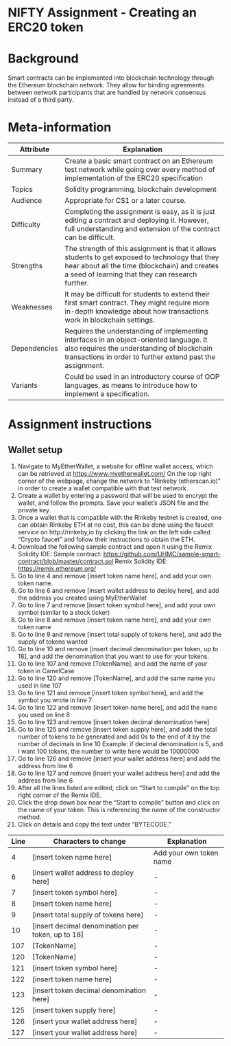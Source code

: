NIFTY Assignment - Creating an ERC20 token
=======================
# Background
Smart contracts can be implemented into blockchain technology through the Ethereum blockchain network. They allow for binding agreements between network participants that are handled by network consensus instead of a third party. 

# Meta-information
| Attribute | Explanation |
| ------------- | ------------- |
| Summary | Create a basic smart contract on an Ethereum test network while going over every method of implementation of the ERC20 specification  |
| Topics  | Solidity programming, blockchain development  |
| Audience | Appropriate for CS1 or a later course. |
| Difficulty | Completing the assignment is easy, as it is just editing a contract and deploying it. However, full understanding and extension of the contract can be difficult. |
| Strengths | The strength of this assignment is that it allows students to get exposed to technology that they hear about all the time (blockchain) and creates a seed of learning that they can research further. |
| Weaknesses | It may be difficult for students to extend their first smart contract. They might require more in-depth knowledge about how transactions work in blockchain settings. | 
| Dependencies | Requires the understanding of implementing interfaces in an object-oriented language. It also requires the understanding of blockchain transactions in order to further extend past the assignment. |
| Variants | Could be used in an introductory course of OOP languages, as means to introduce how to implement a specification. |

# Assignment instructions
## Wallet setup
1. Navigate to MyEtherWallet, a website for offline wallet access, which can be retrieved at https://www.myetherwallet.com/ 
On the top right corner of the webpage, change the network to “Rinkeby (etherscan.io)” in order to create a wallet compatible with that test network.
2. Create a wallet by entering a password that will be used to encrypt the wallet, and follow the prompts. Save your wallet’s JSON file and the private key.
3. Once a wallet that is compatible with the Rinkeby testnet is created, one can obtain Rinkeby ETH at no cost, this can be done using the faucet service on http://rinkeby,io by clicking the link on the left side called “Crypto faucet” and follow their instructions to obtain the ETH.
4. Download the following sample contract and open it using the Remix Solidity IDE: Sample contract: https://github.com/UHMC/sample-smart-contract/blob/master/contract.sol Remix Solidity IDE: https://remix.ethereum.org/ 
5. Go to line 4 and remove [insert token name here], and add your own token name.
6. Go to line 6 and remove [insert wallet address to deploy here], and add the address you created using MyEtherWallet
7. Go to line 7 and remove [insert token symbol here], and add your own symbol (similar to a stock ticker)
8. Go to line 8 and remove [insert token name here], and add your own token name
9. Go to line 9 and remove [insert total supply of tokens here], and add the supply of tokens wanted
10. Go to line 10 and remove [insert decimal denomination per token, up to 18], and add the denomination that you want to use for your tokens. 
11. Go to line 107 and remove [TokenName], and add the name of your token in CamelCase
12. Go to line 120 and remove [TokenName], and add the same name you used in line 107
13. Go to line 121 and remove [insert token symbol here], and add the symbol you wrote in line 7
14. Go to line 122 and remove [insert token name here], and add the name you used on line 8
15. Go to line 123 and remove [insert token decimal denomination here]
16. Go to line 125 and remove [insert token supply here], and add the total number of tokens to be generated and add 0s to the end of it by the number of decimals in line 10 Example: if decimal denomination is 5, and I want 100 tokens, the number to write here would be 10000000
17. Go to line 126 and remove [insert your wallet address here] and add the address from line 6
18. Go to line 127 and remove [insert your wallet address here] and add the address from line 6
19. After all the lines listed are edited, click on “Start to compile” on the top right corner of the Remix IDE.
20. Click the drop down box near the “Start to compile” button and click on the name of your token. This is referencing the name of the constructor method. 
21. Click on details and copy the text under “BYTECODE.”

| Line | Characters to change | Explanation |
| --- | --- | --- |
| 4 | [insert token name here] | Add your own token name |
| 6 | [insert wallet address to deploy here] | - |
| 7 | [insert token symbol here] | - |
| 8 | [insert token name here] | - |
| 9 | [insert total supply of tokens here] | - |
| 10 | [insert decimal denomination per token, up to 18] | - |
| 107 | [TokenName] | - |
| 120 | [TokenName] | - |
| 121 | [insert token symbol here] | - |
| 122 | [insert token name here] | - |
| 123 | [insert token decimal denomination here] | - |
| 125 | [insert token supply here] | - |
| 126 | [insert your wallet address here] | - |
| 127 | [insert your wallet address here] | - |